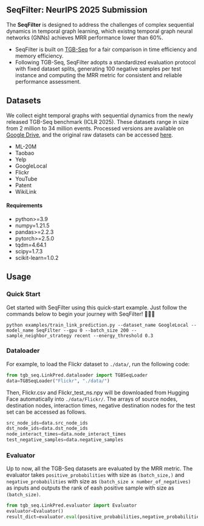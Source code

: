## SeqFilter: NeurIPS 2025 Submission
The **SeqFilter** is designed to address the challenges of complex sequential dynamics in temporal graph learning, which existng temporal graph neural networks (GNNs) achieves MRR performance lower than 60%.

- SeqFilter is built on [TGB-Seq](https://github.com/TGB-Seq/TGB-Seq.git) for a fair comparison in time efficiency and memory efficiency.
- Following TGB-Seq, SeqFilter adopts a standardized evaluation protocol with fixed dataset splits, generating 100 negative samples per test instance and computing the MRR metric for consistent and reliable performance assessment.

## Datasets
We collect eight temporal graphs with sequential dynamics from the newly released TGB-Seq benchmark (ICLR 2025). These datasets range in size from 2 million to 34 million events. Processed versions are available on [Google Drive](https://drive.google.com/drive/folders/1qoGtASTbYCO-bSWAzSqbSY2YgHr9hUhK?usp=sharing), and the original raw datasets can be accessed [here](https://drive.google.com/drive/folders/1_WkYtmpGtxxf2XzzLlOzyzn6WUFkiGD-?usp=sharing).
- ML-20M
- Taobao
- Yelp
- GoogleLocal
- Flickr
- YouTube
- Patent
- WikiLink


#### Requirements

- python>=3.9
- numpy=1.21.5
- pandas>=2.2.3
- pytorch>=2.5.0
- tqdm=4.64.1
- scipy=1.7.3
- scikit-learn=1.0.2


## Usage

### Quick Start
Get started with SeqFilter using this quick-start example. Just follow the commands below to begin your journey with SeqFilter! 🚀🚀🚀

```shell
python examples/train_link_prediction.py --dataset_name GoogleLocal --model_name SeqFilter --gpu 0 --batch_size 200 --sample_neighbor_strategy recent --energy_threshold 0.3
```

### Dataloader

For example, to load the Flickr dataset to `./data/`, run the following code:
```python
from tgb_seq.LinkPred.dataloader import TGBSeqLoader
data=TGBSeqLoader("Flickr", "./data/")
```
Then, Flickr.csv and Flickr_test_ns.npy will be downloaded from Hugging Face automatically into `./data/Flickr/`. The arrays of source nodes, destination nodes, interaction times, negative destination nodes for the test set can be accessed as follows.

```python
src_node_ids=data.src_node_ids
dst_node_ids=data.dst_node_ids
node_interact_times=data.node_interact_times
test_negative_samples=data.negative_samples
```

### Evaluator
Up to now, all the TGB-Seq datasets are evaluated by the MRR metric. The evaluator takes `positive_probabilities` with size as `(batch_size,)` and `negative_probabilities` with size as `(batch_size x number_of_negatives)` as inputs and outputs the rank of eash positive sample with size as `(batch_size)`.
```python
from tgb_seq.LinkPred.evaluator import Evaluator 
evaluator=Evaluator()
result_dict=evaluator.eval(positive_probabilities,negative_probabilities)
```
